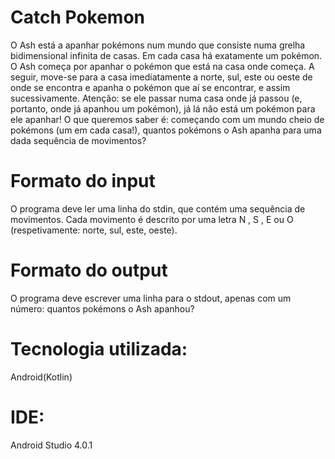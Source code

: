 # Catch Pokemon

O Ash está a apanhar pokémons num mundo que consiste numa grelha bidimensional infinita de casas.
Em cada casa há exatamente um pokémon.
O Ash começa por apanhar o pokémon que está na casa onde começa. A seguir, move-se para a casa
imediatamente a norte, sul, este ou oeste de onde se encontra e apanha o pokémon que aí se encontrar,
e assim sucessivamente. Atenção: se ele passar numa casa onde já passou (e, portanto, onde já apanhou
um pokémon), já lá não está um pokémon para ele apanhar!
O que queremos saber é: começando com um mundo cheio de pokémons (um em cada casa!), quantos
pokémons o Ash apanha para uma dada sequência de movimentos?

# Formato do input
O programa deve ler uma linha do stdin, que contém uma sequência de movimentos. Cada movimento é
descrito por uma letra N , S , E ou O (respetivamente: norte, sul, este, oeste).

# Formato do output
O programa deve escrever uma linha para o stdout, apenas com um número: quantos pokémons o Ash
apanhou?

# Tecnologia utilizada:

Android(Kotlin) 

# IDE: 

Android Studio 4.0.1

